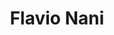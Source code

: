 ---
title: Flavio Nani
year: 2023-05-01
img: '@assets/projects/flavionani.webp'
url: https://flavionani.com
---